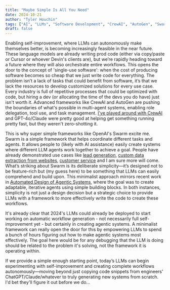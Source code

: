 ```yaml
---
title: "Maybe Simple Is All You Need"
date: 2024-10-21
author: "Tyler Houchin"
tags: ["AI", "LLMs", "Software Development", "CrewAI", "AutoGen", "Swarm", "Agentic Systems"]
draft: false
---
```


Enabling self-improvement, where LLMs can autonomously make themselves better, is becoming increasingly feasible in the near future. These language models are already writing prod code (either via copy/paste or Cursor or whoever Devin's clients are), but we’re rapidly heading toward a future where they will also orchestrate entire workflows. This opens the door to the concept of 'single-use software': when the cost of producing software becomes so cheap that we just write code for everything. The problem isn’t a lack of tasks that could benefit from software, it’s that we lack the resources to develop customized solutions for every use case. Every industry is full of repetitive processes that could be optimized with code, but hiring a dev (or allocating the time of the devs you do have) just isn't worth it. Advanced frameworks like CrewAI and AutoGen are pushing the boundaries of what's possible in multi-agent systems, enabling role delegation, tool use, and task management. [I've played around with CrewAI](https://www.loom.com/share/cae1aa1bcf4d4a76a2406f1314c23a85) and GPT-4o/Claude were pretty good at helping get something running pretty fast, but they weren't zero-shotting it.

This is why super simple frameworks like OpenAI's Swarm excite me. Swarm is a simple framework that helps coordinate different tasks and agents. It allows people to (likely with AI assistance) easily create systems where different LLM agents work together to achieve a goal. People have already demonstrated use cases like [lead generation](https://x.com/ericciarla/status/1848395524761702840), [custom data extraction from websites](https://x.com/kalyan_kpl/status/1848195249983897947), [customer service](https://github.com/openai/swarm/tree/main/examples/airline) and I am sure more will come. What’s striking about Swarm is its deliberate simplicity—it’s designed not to be feature-rich but (my guess here) to be something that LLMs can easily comprehend and build upon. This minimalist approach mirrors recent work in [Automated Design of Agentic Systems](https://arxiv.org/abs/2408.08435), where the goal was to create adaptable, iterative agents using simple building blocks. In both instances, simplicity is not just a design decision but a strategic choice to provide LLMs with a framework to more effectively write the code to create these workflows.

It's already clear that 2024's LLMs could already be deployed to start working on automatic workflow generation - not necessarily full self-improvement yet - but certainly in creating agentic systems. A minimalist framework can really open the door for this by empowering LLMs to spend a bunch of hours figuring out how to make agentic systems most effectively. The goal here would be for any debugging that the LLM is doing should be related to the problem it's solving, not the framework it is operating within.

If we provide a simple enough starting point, today’s LLMs can begin experimenting with self-improvement and creating complete workflows autonomously—moving beyond just copying code snippets from engineers' ChatGPT/Claude/whatever to truly generating new systems from scratch. I'd bet they'll figure it out before we do...
